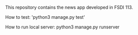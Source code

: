 <!-- My news app -->

This repository contains the news app developed in FSDI 113.

How to test:
'python3 manage.py test'


How to run local server:
python3 manage.py runserver
